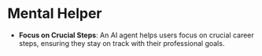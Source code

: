 # Mental Helper

- **Focus on Crucial Steps**: An AI agent helps users focus on crucial career steps, ensuring they stay on track with their professional goals.